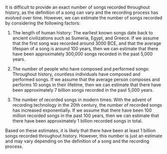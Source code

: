 It is difficult to provide an exact number of songs recorded throughout history, as the definition of a song can vary and the recording process has evolved over time. However, we can estimate the number of songs recorded by considering the following factors:

1. The length of human history: The earliest known songs date back to ancient civilizations such as Sumeria, Egypt, and Greece. If we assume that the first song was recorded around 3000 BCE, and that the average lifespan of a song is around 100 years, then we can estimate that there have been approximately 300,000 songs recorded in the past 5,000 years.

2. The number of people who have composed and performed songs: Throughout history, countless individuals have composed and performed songs. If we assume that the average person composes and performs 10 songs in their lifetime, then we can estimate that there have been approximately 7 billion songs recorded in the past 5,000 years.

3. The number of recorded songs in modern times: With the advent of recording technology in the 20th century, the number of recorded songs has increased exponentially. If we assume that there have been 100 million recorded songs in the past 100 years, then we can estimate that there have been approximately 1 billion recorded songs in total.

Based on these estimates, it is likely that there have been at least 1 billion songs recorded throughout history. However, this number is just an estimate and may vary depending on the definition of a song and the recording process.